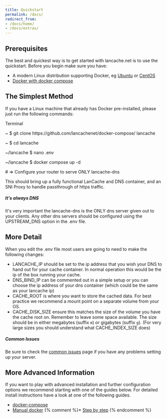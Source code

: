 ```yaml
---
title: Quickstart
permalink: /docs/
redirect_from:
- /docs/home/
- /docs/extras/
---
```



## Prerequisites

The best and quickest way is to get started with lancache.net is to use the quickstart. Before you begin make sure you have: 

* A modern Linux distribution supporting Docker, eg [Ubuntu](https://www.ubuntu.com) or [CentOS](https://www.centos.org/)
* [Docker with docker compose]([https://docs.docker.com/engine/install/])

## The Simplest Method

If you have a Linux machine that already has Docker pre-installed, please just run the following commands:

<div class="unit code code-terminal">
<span class="title">Terminal</span>
<div class="shell">
<p class="line">
<span class="path">~</span>
<span class="prompt">$</span>
<span class="command">git clone https://github.com/lancachenet/docker-compose/ lancache</span>
</p>
<p class="line">
<span class="path">~</span>
<span class="prompt">$</span>
<span class="command">cd lancache</span>
</p>
<p class="line">
<span class="path">~/lancache</span>
<span class="prompt">$</span>
<span class="command">nano .env</span>
</p>
<p class="line">
<span class="path">~/lancache</span>
<span class="prompt">$</span>
<span class="command">docker compose up -d</span>
</p>
<p class="line">
<span class="output"># => Configure your router to serve ONLY lancache-dns</span>
</p>
</div>
</div>


This should bring up a fully functional LanCache and DNS container, and an SNI Proxy to handle passthrough of https traffic.

<div class="note error">
	<h5>It's always DNS</h5>
    <p>
    	It's very important the lancache-dns is the ONLY dns server given out to your clients. Any other dns servers should be configured using the UPSTREAM_DNS option in the .env file.
    </p>
</div>

## More Detail

When you edit the .env file most users are going to need to make the following changes:
* LANCACHE_IP should be set to the ip address that you wish your DNS to hand out for your cache container. In normal operation this would be the ip of the box running your cache.
* DNS_BIND_IP can be commented out in a simple setup or you can choose the ip address of your dns container (which could be the same as your lancache ip)
* CACHE_ROOT is where you want to store the cached data. For best practice we recommend a mount point on a separate volume from your OS.
* CACHE_DISK_SIZE ensure this matches the size of the volume you have the cache root on. Remember to leave some space available. The size should be in either megabytes (suffix `m`) or gigabytes (suffix `g`). (For very large sizes you should understand what CACHE_INDEX_SIZE does)

<div class="note info">
	<h5>Common Issues</h5>
    <p>
    	Be sure to check the <a href="/docs/common-issues/">common issues</a> page if you have any problems setting up your server.    
    </p>
</div>

## More Advanced Information
If you want to play with advanced installation and further configuration options we recommend starting with one of the guides below. For detailed install instructions have a look at one of the following guides.

* [docker-compose](/docs/installation/docker-compose/)
* [Manual docker](/docs/installation/docker/)
{% comment %}* [Step by step](/docs/step-by-step/01-setup/) {% endcomment %}
